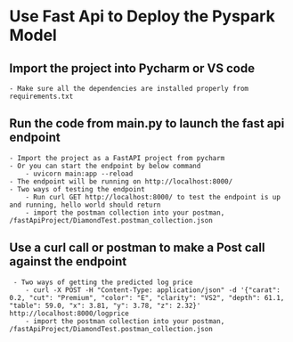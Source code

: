 # Use Fast Api to Deploy the Pyspark Model

## Import the project into Pycharm or VS code 
    - Make sure all the dependencies are installed properly from requirements.txt

## Run the code from main.py to launch the fast api endpoint
    - Import the project as a FastAPI project from pycharm 
    - Or you can start the endpoint by below command 
        - uvicorn main:app --reload
    - The endpoint will be running on http://localhost:8000/
    - Two ways of testing the endpoint
        - Run curl GET http://localhost:8000/ to test the endpoint is up and running, hello world should return
        - import the postman collection into your postman, /fastApiProject/DiamondTest.postman_collection.json
 
## Use a curl call or postman to make a Post call against the endpoint
     - Two ways of getting the predicted log price
        - curl -X POST -H "Content-Type: application/json" -d '{"carat": 0.2, "cut": "Premium", "color": "E", "clarity": "VS2", "depth": 61.1, "table": 59.0, "x": 3.81, "y": 3.78, "z": 2.32}' http://localhost:8000/logprice
        - import the postman collection into your postman, /fastApiProject/DiamondTest.postman_collection.json
